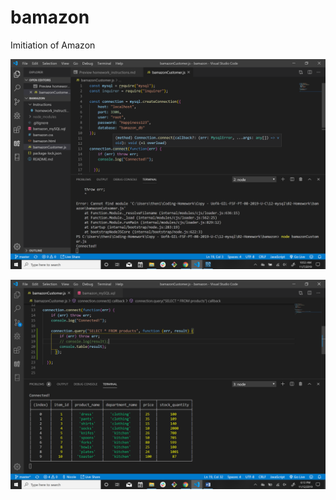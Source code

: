 # bamazon
Imitiation of Amazon

![Screen shot of my code and the connection confirmed.](/bamazon_image.PNG)

![Screen shot of my code and the connection confirmed.](/bamazon2.PNG)